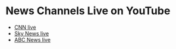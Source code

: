 # News Channels Live on YouTube

- [CNN live](https://youtu.be/GU8GCy5_R7U)
- [Sky News live](https://youtu.be/9Auq9mYxFEE)
- [ABC News live](https://youtu.be/w_Ma8oQLmSM)

